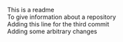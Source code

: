 This is a readme  
To give information about a repository  
Adding this line for the third commit  
Adding some arbitrary changes


